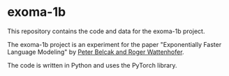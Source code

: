 # exoma-1b

This repository contains the code and data for the exoma-1b project.

The exoma-1b project is an experiment for the paper "Exponentially Faster Language Modeling" by [Peter Belcak and Roger Wattenhofer](https://arxiv.org/pdf/2311.10770.pdf).

The code is written in Python and uses the PyTorch library.